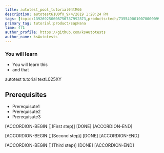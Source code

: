 ```yaml
---
title: autotest_pool_tutorial04tMG6
description: autotest61U0fX_9/4/2019 1:28:24 PM
tags: [topic:139269250608756787992873,products:tech/73554900100700000996,tutorial:experience/advanced]
primary_tag: tutorial:product/sapHana
time: 471
author_profile: https://github.com/ksAutotests
author_name: ksAutotests
---
```

### You will learn
- You will learn this
- and that

autotest tutorial textL025XY

## Prerequisites
- Prerequisute1
- Prerequisute2
- Prerequisute3

[ACCORDION-BEGIN [](First step)]
[DONE]
[ACCORDION-END]

[ACCORDION-BEGIN [](Second step)]
[DONE]
[ACCORDION-END]

[ACCORDION-BEGIN [](Third step)]
[DONE]
[ACCORDION-END]

